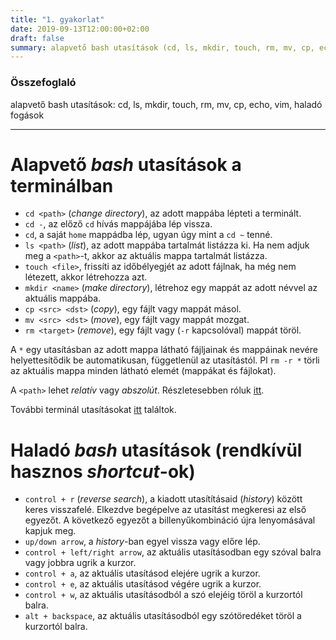 ```yaml
---
title: "1. gyakorlat"
date: 2019-09-13T12:00:00+02:00
draft: false
summary: alapvető bash utasítások (cd, ls, mkdir, touch, rm, mv, cp, echo), vim, haladó fogások
---
```


### Összefoglaló
alapvető bash utasítások: cd, ls, mkdir, touch, rm, mv, cp, echo, vim, haladó fogások

---

# Alapvető *bash* utasítások a terminálban
 * `cd <path>` (*change directory*), az adott mappába lépteti a terminált.
 * `cd -`, az előző `cd` hívás mappájába lép vissza.
 * `cd`, a saját `home` mappádba lép, ugyan úgy mint a `cd ~` tenné.
 * `ls <path>` (*list*), az adott mappába tartalmát listázza ki. Ha nem adjuk meg a `<path>`-t, akkor az aktuális mappa tartalmát listázza.
 * `touch <file>`, frissíti az időbélyegjét az adott fájlnak, ha még nem létezett, akkor létrehozza azt.
 * `mkdir <name>` (*make directory*), létrehoz egy mappát az adott névvel az aktuális mappába.
 * `cp <src> <dst>` (*copy*), egy fájlt vagy mappát másol.
 * `mv <src> <dst>` (*move*), egy fájlt vagy mappát mozgat.
 * `rm <target>` (*remove*), egy fájlt vagy (`-r` kapcsolóval) mappát töröl.

A `*` egy utasításban az adott mappa látható fájljainak és mappáinak nevére helyettesítődik be automatikusan, függetlenül az utasítástól. Pl `rm -r *` törli az aktuális mappa minden látható elemét (mappákat és fájlokat).

A `<path>` lehet *relatív* vagy *abszolút*. Részletesebben róluk [itt](https://en.wikipedia.org/wiki/Path_(computing)#Absolute_and_relative_paths).

További terminál utasításokat [itt](https://dev.to/awwsmm/101-bash-commands-and-tips-for-beginners-to-experts-30je) találtok.

# Haladó *bash* utasítások (rendkívül hasznos *shortcut*-ok)
 * `control + r` (*reverse search*), a kiadott utasítításaid (*history*) között keres visszafelé. Elkezdve begépelve az utasítást megkeresi az első egyezőt. A következő egyezőt a billenyűkombináció újra lenyomásával kapjuk meg.
 * `up/down arrow`, a *history*-ban egyel vissza vagy előre lép.
 * `control + left/right arrow`, az aktuális utasításodban egy szóval balra vagy jobbra ugrik a kurzor.
 * `control + a`, az aktuális utasításod elejére ugrik a kurzor.
 * `control + e`, az aktuális utasításod végére ugrik a kurzor.
 * `control + w`, az aktuális utasításodból a szó elejéig töröl a kurzortól balra.
 * `alt + backspace`, az aktuális utasításodból egy szótöredéket töröl a kurzortól balra.


